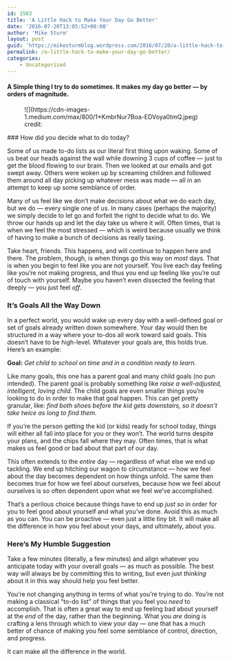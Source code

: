```yaml
---
id: 1503
title: 'A Little Hack to Make Your Day Go Better'
date: '2016-07-20T13:05:52+00:00'
author: 'Mike Sturm'
layout: post
guid: 'https://mikesturmblog.wordpress.com/2016/07/20/a-little-hack-to-make-your-day-go-better/'
permalink: /a-little-hack-to-make-your-day-go-better/
categories:
    - Uncategorized
---
```


#### A Simple thing I try to do sometimes. It makes my day go better — by orders of magnitude.

<figure class="wp-caption">![](https://cdn-images-1.medium.com/max/800/1*KmbrNur7Boa-EDVoya0tmQ.jpeg)<figcaption class="wp-caption-text">credit: <https://www.flickr.com/photos/dafnecholet/></figcaption></figure>### How did you decide what to do today?

Some of us made to-do lists as our literal first thing upon waking. Some of us beat our heads against the wall while downing 3 cups of coffee — just to get the blood flowing to our brain. Then we looked at our emails and got swept away. Others were woken up by screaming children and followed them around all day picking up whatever mess was made — all in an attempt to keep up some semblance of order.

Many of us feel like we don’t make decisions about what we do each day, but we do — every single one of us. In many cases (perhaps the majority) we simply decide to let go and forfeit the right to decide what to do. We throw our hands up and let the day take us where it will. Often times, that is when we feel the most stressed — which is weird because usually we think of having to make a bunch of decisions as really taxing.

Take heart, friends. This happens, and will continue to happen here and there. The problem, though, is when things go this way on *most* days. That is when you begin to feel like you are not yourself. You live each day feeling like you’re not making progress, and thus you end up feeling like you’re out of touch with yourself. Maybe you haven’t even dissected the feeling that deeply — you just feel *off*.

### It’s Goals All the Way Down

In a perfect world, you would wake up every day with a well-defined goal or set of goals already written down somewhere. Your day would then be structured in a way where your to-dos all work toward said goals. This doesn’t have to be high-level. Whatever your goals are, this holds true. Here’s an example:

**Goal:** *Get child to school on time and in a condition ready to learn.*

Like many goals, this one has a parent goal and many child goals (no pun intended). The parent goal is probably something like *raise a well-adjusted, intelligent, loving child*. The child goals are even smaller things you’re looking to do in order to make that goal happen. This can get pretty granular, like: *find both shoes before the kid gets downstairs, so it doesn’t take twice as long to find them.*

If you’re the person getting the kid (or kids) ready for school today, things will either all fall into place for you or they won’t. The world turns despite your plans, and the chips fall where they may. Often times, that is what makes us feel good or bad about that part of our day.

This often extends to the *entire* day — regardless of what else we end up tackling. We end up hitching our wagon to circumstance — how we feel about the day becomes dependent on how things unfold. The same then becomes true for how we feel about ourselves, because how we feel about ourselves is so often dependent upon what we feel we’ve accomplished.

That’s a perilous choice because things have to end up *just so* in order for you to feel good about yourself and what you’ve done. Avoid this as much as you can. You can be proactive — even just a little tiny bit. It will make all the difference in how you feel about your days, and ultimately, about you.

### Here’s My Humble Suggestion

Take a few minutes (literally, a few minutes) and align whatever you anticipate today with your overall goals — as much as possible. The best way will always be by committing this to writing, but even just *thinking* about it in this way should help you feel better.

You’re not changing anything in terms of what you’re trying to do. You’re not making a classical “to-do list” of things that you feel you *need* to accomplish. That is often a great way to end up feeling bad about yourself at the *end* of the day, rather than the beginning. What you *are* doing is crafting a lens through which to view your day — one that has a much better of chance of making you feel some semblance of control, direction, and progress.

It can make all the difference in the world.